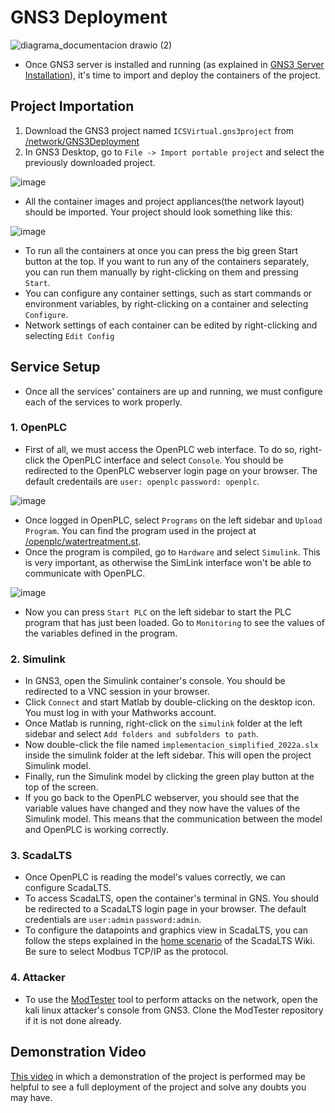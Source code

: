 # GNS3 Deployment


![diagrama_documentacion drawio (2)](https://github.com/sfl0r3nz05/ICSsVirtualForCiberSec/assets/105321735/8a175992-e114-4e0d-ae1e-eb34334be5ea)




- Once GNS3 server is installed and running (as explained in [GNS3 Server Installation](https://github.com/sfl0r3nz05/ICSsVirtualForCiberSec/blob/documented/documentation/Requirements/gns3.md)), it's time to import and deploy the containers of the project.

## Project Importation

1. Download the GNS3 project named `ICSVirtual.gns3project` from [/network/GNS3Deployment](https://github.com/sfl0r3nz05/ICSsVirtualForCiberSec/tree/main/network/GNS3Deployment)
2. In GNS3 Desktop, go to `File -> Import portable project` and select the previously downloaded project.

![image](https://github.com/sfl0r3nz05/ICSsVirtualForCiberSec/assets/105321735/03bd0c86-d499-41fe-913a-5f27d56648ca)

- All the container images and project appliances(the network layout) should be imported. Your project should look something like this:

![image](https://github.com/sfl0r3nz05/ICSsVirtualForCiberSec/assets/105321735/d1db1367-ee75-45c9-b388-5986bb5029e0)

- To run all the containers at once you can press the big green Start button at the top. If you want to run any of the containers separately, you can run them manually by right-clicking on them and pressing `Start`.
- You can configure any container settings, such as start commands or environment variables, by right-clicking on a container and selecting `Configure`.
- Network settings of each container can be edited by right-clicking and selecting `Edit Config`

## Service Setup

- Once all the services' containers are up and running, we must configure each of the services to work properly.

### 1. OpenPLC

- First of all, we must access the OpenPLC web interface. To do so, right-click the OpenPLC interface and select `Console`. You should be redirected to the OpenPLC webserver login page on your browser. The default credentails are `user: openplc` `password: openplc`.

![image](https://github.com/sfl0r3nz05/ICSsVirtualForCiberSec/assets/105321735/fdda264b-29f2-434e-88b1-e8556f305361)


- Once logged in OpenPLC, select `Programs` on the left sidebar and `Upload Program`. You can find the program used in the project at [/openplc/watertreatment.st](https://github.com/sfl0r3nz05/ICSsVirtualForCiberSec/blob/documented/openplc/watertreatment.st).
- Once the program is compiled, go to `Hardware` and select `Simulink`. This is very important, as otherwise the SimLink interface won't be able to communicate with OpenPLC.

![image](https://github.com/sfl0r3nz05/ICSsVirtualForCiberSec/assets/105321735/06f26abc-793d-46c5-850b-97075bf547ee)

- Now you can press `Start PLC` on the left sidebar to start the PLC program that has just been loaded. Go to `Monitoring` to see the values of the variables defined in the program.

### 2. Simulink

- In GNS3, open the Simulink container's console. You should be redirected to a VNC session in your browser.
- Click `Connect` and start Matlab by double-clicking on the desktop icon. You must log in with your Mathworks account.
- Once Matlab is running, right-click on the `simulink` folder at the left sidebar and select `Add folders and subfolders to path`.
- Now double-click the file named `implementacion_simplified_2022a.slx` inside the simulink folder at the left sidebar. This will open the project Simulink model.
- Finally, run the Simulink model by clicking the green play button at the top of the screen.
- If you go back to the OpenPLC webserver, you should see that the variable values have changed and they now have the values of the Simulink model. This means that the communication between the model and OpenPLC is working correctly.

### 3. ScadaLTS

- Once OpenPLC is reading the model's values correctly, we can configure ScadaLTS.
- To access ScadaLTS, open the container's terminal in GNS. You should be redirected to a ScadaLTS login page in your browser. The default credentials are `user:admin` `password:admin`.
- To configure the datapoints and graphics view in ScadaLTS, you can follow the steps explained in the [home scenario](https://github.com/SCADA-LTS/Scada-LTS/tree/examples/doc/examples/home) of the ScadaLTS Wiki. Be sure to select Modbus TCP/IP as the protocol.

### 4. Attacker

- To use the [ModTester](https://github.com/sfl0r3nz05/ModTester/tree/86f601464e3e40c5fd284bc61abe8d270ecb3308) tool to perform attacks on the network, open the kali linux attacker's console from GNS3. Clone the ModTester repository if it is not done already.

## Demonstration Video

[This video](https://www.youtube.com/watch?v=W10l6Pk4seo) in which a demonstration of the project is performed may be helpful to see a full deployment of the project and solve any doubts you may have.


